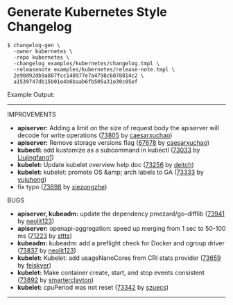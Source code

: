 # Generate Kubernetes Style Changelog

```shell
$ changelog-gen \
  -owner kubernetes \
  -repo kubernetes \
  -changelog examples/kubernetes/changelog.tmpl \
  -releasenote examples/kubernetes/release-note.tmpl \
  2e90d92db9a807fcc140977e7a4798c6078014c2 \
  a1539747db15b01e4b6baab6fb505a31e30c05ef
```

Example Output:

---
IMPROVEMENTS

* **apiserver:** Adding a limit on the size of request body the apiserver will decode for write operations ([73805](https://github.com/kubernetes/kubernetes/pull/73805) by [caesarxuchao](https://github.com/caesarxuchao))
* **apiserver:** Remove storage versions flag ([67678](https://github.com/kubernetes/kubernetes/pull/67678) by [caesarxuchao](https://github.com/caesarxuchao))
* **kubectl:** add kustomize as a subcommand in kubectl ([73033](https://github.com/kubernetes/kubernetes/pull/73033) by [Liujingfang1](https://github.com/Liujingfang1))
* **kubelet:** Update kubelet overview help doc ([73256](https://github.com/kubernetes/kubernetes/pull/73256) by [deitch](https://github.com/deitch))
* **kubelet:** kubelet: promote OS &amp;amp; arch labels to GA ([73333](https://github.com/kubernetes/kubernetes/pull/73333) by [yujuhong](https://github.com/yujuhong))
* fix typo ([73898](https://github.com/kubernetes/kubernetes/pull/73898) by [xiezongzhe](https://github.com/xiezongzhe))

BUGS

* **apiserver, kubeadm:** update the dependency pmezard/go-difflib ([73941](https://github.com/kubernetes/kubernetes/pull/73941) by [neolit123](https://github.com/neolit123))
* **apiserver:** openapi-aggregation: speed up merging from 1 sec to 50-100 ms ([71223](https://github.com/kubernetes/kubernetes/pull/71223) by [sttts](https://github.com/sttts))
* **kubeadm:** kubeadm: add a preflight check for Docker and cgroup driver ([73837](https://github.com/kubernetes/kubernetes/pull/73837) by [neolit123](https://github.com/neolit123))
* **kubelet:** Kubelet: add usageNanoCores from CRI stats provider ([73659](https://github.com/kubernetes/kubernetes/pull/73659) by [feiskyer](https://github.com/feiskyer))
* **kubelet:** Make container create, start, and stop events consistent ([73892](https://github.com/kubernetes/kubernetes/pull/73892) by [smarterclayton](https://github.com/smarterclayton))
* **kubelet:** cpuPeriod was not reset ([73342](https://github.com/kubernetes/kubernetes/pull/73342) by [szuecs](https://github.com/szuecs))
---